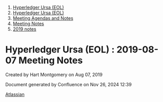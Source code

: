 1. [Hyperledger Ursa (EOL)](index.html)
2. [Hyperledger Ursa (EOL)](19595269.html)
3. [Meeting Agendas and Notes](Meeting-Agendas-and-Notes_19603313.html)
4. [Meeting Notes](Meeting-Notes_19611649.html)
5. [2019 notes](2019-notes_19611718.html)

# Hyperledger Ursa (EOL) : 2019-08-07 Meeting Notes

Created by Hart Montgomery on Aug 07, 2019

Document generated by Confluence on Nov 26, 2024 12:39

[Atlassian](http://www.atlassian.com/)
